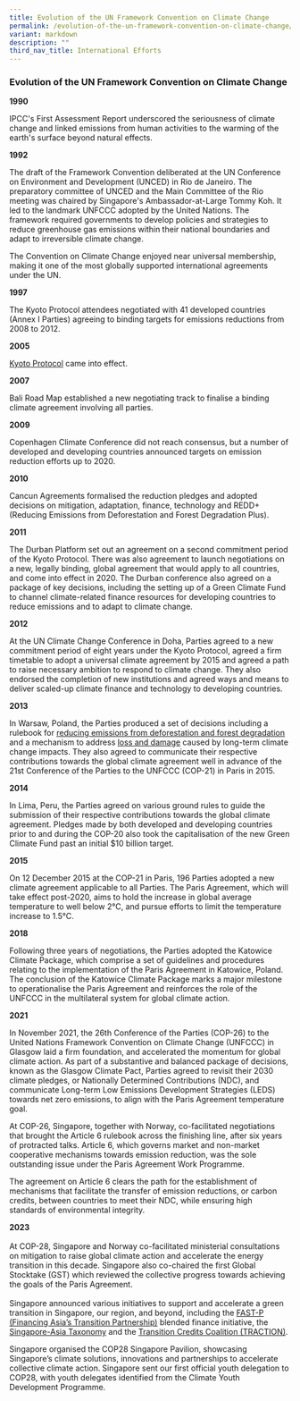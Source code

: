 ```yaml
---
title: Evolution of the UN Framework Convention on Climate Change
permalink: /evolution-of-the-un-framework-convention-on-climate-change/
variant: markdown
description: ""
third_nav_title: International Efforts
---
```

<h3>Evolution of the UN Framework Convention on Climate Change</h3>
<p><strong>1990</strong>
</p>
<p>IPCC's First Assessment Report underscored the seriousness of climate
change and linked emissions from human activities to the warming of the
earth's surface beyond natural effects.</p>
<p><strong>1992</strong>
</p>
<p>The draft of the Framework Convention deliberated at the UN Conference
on Environment and Development (UNCED) in Rio de Janeiro. The preparatory
committee of UNCED and the Main Committee of the Rio meeting was chaired
by Singapore's Ambassador-at-Large Tommy Koh. It led to the landmark UNFCCC
adopted by the United Nations. The framework required governments to develop
policies and strategies to reduce greenhouse gas emissions within their
national boundaries and adapt to irreversible climate change.</p>
<p>The Convention on Climate Change enjoyed near universal membership, making
it one of the most globally supported international agreements under the
UN.</p>
<p><strong>1997</strong>
</p>
<p>The Kyoto Protocol attendees negotiated with 41 developed countries (Annex
I Parties) agreeing to binding targets for emissions reductions from 2008
to 2012.</p>
<p><strong>2005</strong>
</p>
<p><a href="https://unfccc.int/process-and-meetings/the-kyoto-protocol/what-is-the-kyoto-protocol/kyoto-protocol-targets-for-the-first-commitment-period" rel="noopener noreferrer nofollow" target="_blank">Kyoto Protocol</a> came
into effect.</p>
<p><strong>2007</strong>
</p>
<p>Bali Road Map established a new negotiating track to finalise a binding
climate agreement involving all parties.</p>
<p><strong>2009</strong>
</p>
<p>Copenhagen Climate Conference did not reach consensus, but a number of
developed and developing countries announced targets on emission reduction
efforts up to 2020.</p>
<p><strong>2010</strong>
</p>
<p>Cancun Agreements formalised the reduction pledges and adopted decisions
on mitigation, adaptation, finance, technology and REDD+ (Reducing Emissions
from Deforestation and Forest Degradation Plus).</p>
<p><strong>2011</strong>
</p>
<p>The Durban Platform set out an agreement on a second commitment period
of the Kyoto Protocol. There was also agreement to launch negotiations
on a new, legally binding, global agreement that would apply to all countries,
and come into effect in 2020. The Durban conference also agreed on a package
of key decisions, including the setting up of a Green Climate Fund to channel
climate-related finance resources for developing countries to reduce emissions
and to adapt to climate change.</p>
<p><strong>2012</strong>
</p>
<p>At the UN Climate Change Conference in Doha, Parties agreed to a new commitment
period of eight years under the Kyoto Protocol, agreed a firm timetable
to adopt a universal climate agreement by 2015 and agreed a path to raise
necessary ambition to respond to climate change. They also endorsed the
completion of new institutions and agreed ways and means to deliver scaled-up
climate finance and technology to developing countries.</p>
<p><strong>2013</strong>
</p>
<p>In Warsaw, Poland, the Parties produced a set of decisions including a
rulebook for <a href="https://redd.unfccc.int/" class="Hyperlink SCXW209161515 BCX0" rel="noreferrer noopener" target="_blank"><u>reducing emissions from deforestation and forest degradation</u></a> and
a mechanism to address <a href="https://unfccc.int/topics/adaptation-and-resilience/workstreams/approaches-to-address-loss-and-damage-associated-with-climate-change-impacts-in-developing-countries" class="Hyperlink SCXW209161515 BCX0" rel="noreferrer noopener" target="_blank"><u>loss and damage</u></a> caused
by long-term climate change impacts. They also agreed to communicate their
respective contributions towards the global climate agreement well in advance
of the 21st Conference of the Parties to the UNFCCC (COP-21) in Paris in
2015.</p>
<p><strong>2014</strong>
</p>
<p>In Lima, Peru, the Parties agreed on various ground rules to guide the
submission of their respective contributions towards the global climate
agreement. Pledges made by both developed and developing countries prior
to and during the COP-20 also took the capitalisation of the new Green
Climate Fund past an initial $10 billion target.</p>
<p><strong>2015</strong>
</p>
<p>On 12 December 2015 at the COP-21 in Paris, 196 Parties adopted a new
climate agreement applicable to all Parties. The Paris Agreement, which
will take effect post-2020, aims to hold the increase in global average
temperature to well below 2°C, and pursue efforts to limit the temperature
increase to 1.5°C.</p>
<p><strong>2018</strong>
</p>
<p>Following three years of negotiations, the Parties adopted the Katowice
Climate Package, which comprise a set of guidelines and procedures relating
to the implementation of the Paris Agreement in Katowice, Poland. The conclusion
of the Katowice Climate Package marks a major milestone to operationalise
the Paris Agreement and reinforces the role of the UNFCCC in the multilateral
system for global climate action.</p>
<p><strong>2021</strong>
</p>
<p>In November 2021, the 26th Conference of the Parties (COP-26) to the United
Nations Framework Convention on Climate Change (UNFCCC) in Glasgow laid
a firm foundation, and accelerated the momentum for global climate action.
As part of a substantive and balanced package of decisions, known as the
Glasgow Climate Pact, Parties agreed to revisit their 2030 climate pledges,
or Nationally Determined Contributions (NDC), and communicate Long-term
Low Emissions Development Strategies (LEDS) towards net zero emissions,
to align with the Paris Agreement temperature goal.</p>
<p>At COP-26, Singapore, together with Norway, co-facilitated negotiations
that brought the Article 6 rulebook across the finishing line, after six
years of protracted talks. Article 6, which governs market and non-market
cooperative mechanisms towards emission reduction, was the sole outstanding
issue under the Paris Agreement Work Programme.</p>
<p>The agreement on Article 6 clears the path for the establishment of mechanisms
that facilitate the transfer of emission reductions, or carbon credits,
between countries to meet their NDC, while ensuring high standards of environmental
integrity.</p>
<p><strong>2023</strong>&nbsp;
<br>&nbsp;
<br>At COP-28, Singapore and Norway co-facilitated ministerial consultations
on mitigation to raise global climate action and accelerate the energy
transition in this decade. Singapore also co-chaired the first Global Stocktake
(GST) which reviewed the collective progress towards achieving the goals
of the Paris Agreement. &nbsp;
<br>&nbsp;
<br>Singapore announced various initiatives to support and accelerate a green
transition in Singapore, our region, and beyond, including the <a href="https://www.mas.gov.sg/news/speeches/2023/getting-transition-finance-right" class="Hyperlink SCXW130847801 BCX0" rel="noreferrer noopener" target="_blank">FAST-P (Financing Asia’s Transition Partnership)</a> blended
finance initiative, the <a href="https://www.mas.gov.sg/news/media-releases/2023/mas-launches-worlds-first-multi-sector-transition-taxonomy" class="Hyperlink SCXW130847801 BCX0" rel="noreferrer noopener" target="_blank">Singapore-Asia Taxonomy</a> and
the <a href="https://www.mas.gov.sg/news/media-releases/2023/mas-launches-traction-and-announces-pilots-to-develop-transition-credits" class="Hyperlink SCXW130847801 BCX0" rel="noreferrer noopener" target="_blank">Transition Credits Coalition (TRACTION)</a>.&nbsp;</p>
<p>Singapore organised the COP28 Singapore Pavilion, showcasing Singapore’s
climate solutions, innovations and partnerships to accelerate collective
climate action.<strong> </strong>Singapore sent our first official youth
delegation to COP28, with youth delegates identified from the Climate Youth
Development Programme.</p>